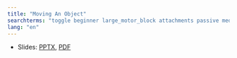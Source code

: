 ```yaml
---
title: "Moving An Object"
searchterms: "toggle beginner large_motor_block attachments passive medium_motor_block moving object moving_object moving_an_object"
lang: "en"
---
```

 <ul>
 <li class="ng-binding">Slides:
 <a href="translations/en-us/beginner/MoveObject.pptx">PPTX</a>,
 <a href="translations/en-us/beginner/MoveObject.pdf">PDF</a>
 </li>
 </ul>
